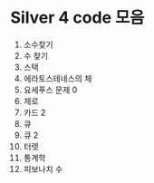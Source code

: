 # Silver 4 code 모음

1. 소수찾기
2. 수 찾기
3. 스택
4. 에라토스테네스의 체
5. 요세푸스 문제 0
6. 제로
7. 카드 2
8. 큐
9. 큐 2
10. 터렛
11. 통계학
12. 피보나치 수
